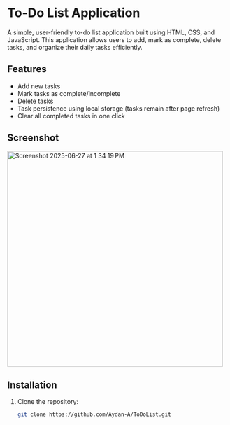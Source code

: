 # To-Do List Application

A simple, user-friendly to-do list application built using HTML, CSS, and JavaScript. This application allows users to add, mark as complete, delete tasks, and organize their daily tasks efficiently.

## Features

- Add new tasks
- Mark tasks as complete/incomplete
- Delete tasks
- Task persistence using local storage (tasks remain after page refresh)
- Clear all completed tasks in one click

## Screenshot

<img width="493" alt="Screenshot 2025-06-27 at 1 34 19 PM" src="https://github.com/user-attachments/assets/67d64944-62e3-4599-9e34-07e163c2eb76" />


## Installation

1. Clone the repository:

   ```bash
   git clone https://github.com/Aydan-A/ToDoList.git

